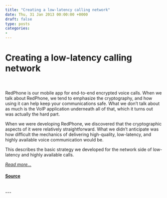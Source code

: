 ```yaml
---
title: "Creating a low-latency calling network"
date: Thu, 31 Jan 2013 00:00:00 +0000
draft: false
type: posts
categories: 
- 
---
```

# Creating a low-latency calling network

<br/>

<br/>
RedPhone is our mobile app for end-to-end encrypted voice calls. When we talk about RedPhone, we tend to emphasize the cryptography, and how using it can help keep your communications safe. What we don’t talk about as much is the VoIP application underneath all of that, which it turns out was actually the hard part.

When we were developing RedPhone, we discovered that the cryptographic aspects of it were relatively straightforward. What we didn’t anticipate was how difficult the mechanics of delivering high-quality, low-latency, and highly available voice communication would be.

This describes the basic strategy we developed for the network side of low-latency and highly available calls.

[_Read more..._](https://signal.org/blog/low-latency-switching/)

#### [Source](https://signal.org/blog/low-latency-switching/)

<br/>
---
